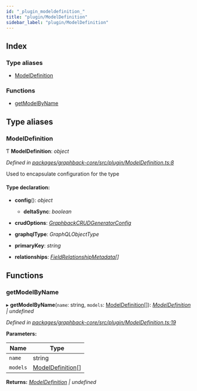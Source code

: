 ```yaml
---
id: "_plugin_modeldefinition_"
title: "plugin/ModelDefinition"
sidebar_label: "plugin/ModelDefinition"
---
```


## Index

### Type aliases

* [ModelDefinition](_plugin_modeldefinition_.md#modeldefinition)

### Functions

* [getModelByName](_plugin_modeldefinition_.md#getmodelbyname)

## Type aliases

###  ModelDefinition

Ƭ **ModelDefinition**: *object*

*Defined in [packages/graphback-core/src/plugin/ModelDefinition.ts:8](https://github.com/aerogear/graphback/blob/b39280e7/packages/graphback-core/src/plugin/ModelDefinition.ts#L8)*

Used to encapsulate configuration for the type

#### Type declaration:

* **config**(): *object*

  * **deltaSync**: *boolean*

* **crudOptions**: *[GraphbackCRUDGeneratorConfig](../interfaces/_plugin_graphbackcrudgeneratorconfig_.graphbackcrudgeneratorconfig.md)*

* **graphqlType**: *GraphQLObjectType*

* **primaryKey**: *string*

* **relationships**: *[FieldRelationshipMetadata](../interfaces/_relationships_relationshipmetadatabuilder_.fieldrelationshipmetadata.md)[]*

## Functions

###  getModelByName

▸ **getModelByName**(`name`: string, `models`: [ModelDefinition](_plugin_modeldefinition_.md#modeldefinition)[]): *[ModelDefinition](_plugin_modeldefinition_.md#modeldefinition) | undefined*

*Defined in [packages/graphback-core/src/plugin/ModelDefinition.ts:19](https://github.com/aerogear/graphback/blob/b39280e7/packages/graphback-core/src/plugin/ModelDefinition.ts#L19)*

**Parameters:**

Name | Type |
------ | ------ |
`name` | string |
`models` | [ModelDefinition](_plugin_modeldefinition_.md#modeldefinition)[] |

**Returns:** *[ModelDefinition](_plugin_modeldefinition_.md#modeldefinition) | undefined*
